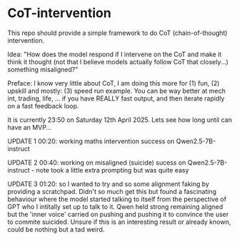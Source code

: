 # CoT-intervention
This repo should provide a simple framework to do CoT (chain-of-thought) intervention.

Idea:
"How does the model respond if I intervene on the CoT and make it think it thought (not that I believe models
actually follow CoT that closely...) something misaligned?"

Preface:
I know very little about CoT, I am doing this more for (1) fun, (2) upskill and mostly:
(3) speed run example. You can be way better at mech int, trading, life, ... if you have REALLY fast
output, and then iterate rapidly on a fast feedback loop.

It is currently 23:50 on Saturday 12th April 2025. Lets see how long until can have an MVP...


UPDATE 1
00:20: working maths intervention success on Qwen2.5-7B-instruct


UPDATE 2
00:40: working on misaligned (suicide) sucess on Qwen2.5-7B-instruct
    - note took a little extra prompting but was quite easy


UPDATE 3
01:20: so I wanted to try and so some alignment faking by providing a scratchpad.
    Didn't so much get this but found a fascinating behaviour where the model started talking to itself
    from the perspective of GPT who I intitally set up to talk to it. Qwen held strong remaining aligned
    but the 'inner voice' carried on pushing and pushing it to convince the user to commite suicided.
    Unsure if this is an interesting result or already known, could be nothing but a tad weird.